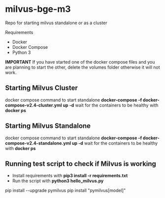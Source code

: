 # milvus-bge-m3

Repo for starting milvus standalone or as a cluster

Requirements

- Docker
- Docker Compose
- Python 3

**IMPORTANT**
If you have started one of the docker compose files and you are planning to start the other, delete the volumes folder otherwise it will not work.


## Starting Milvus Cluster

docker compose command to start standalone **docker-compose -f docker-compose-v2.4-cluster.yml up -d** wait for the containers to be healthy with **docker ps**

## Starting Milvus Standalone

docker compose command to start standalone **docker-compose -f docker-compose-v2.4-standalone.yml up -d** wait for the containers to be healthy with **docker ps**

## Running test script to check if Milvus is working

- Install requirements with **pip3 install -r requirements.txt**
- Run the script with **python3 hello_milvus.py**

pip install --upgrade pymilvus
pip install "pymilvus[model]"
